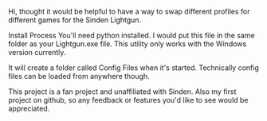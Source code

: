 Hi, thought it would be helpful to have a way to swap different profiles for different games for the Sinden Lightgun.  

Install Process
You'll need python installed.
I would put this file in the same folder as your Lightgun.exe file.  This utility only works with the Windows version currently.

It will create a folder called Config Files when it's started.  Technically config files can be loaded from anywhere though.

This project is a fan project and unaffiliated with Sinden.  Also my first project on github, so any feedback or features you'd like to see would be appreciated.
